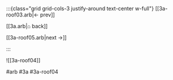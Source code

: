 :::{class="grid grid-cols-3 justify-around text-center w-full"}
[[3a-roof03.arb|← prev]]

[[3a.arb|⌂ back]]

[[3a-roof05.arb|next →]]

:::

![[3a-roof04]]

#arb #3a #3a-roof04

